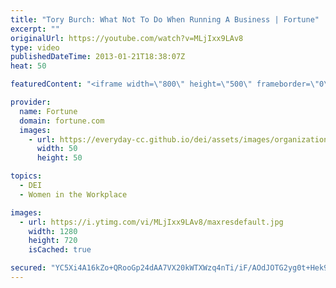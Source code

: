 ```yaml
---
title: "Tory Burch: What Not To Do When Running A Business | Fortune"
excerpt: ""
originalUrl: https://youtube.com/watch?v=MLjIxx9LAv8
type: video
publishedDateTime: 2013-01-21T18:38:07Z
heat: 50

featuredContent: "<iframe width=\"800\" height=\"500\" frameborder=\"0\" src=\"https://www.youtube.com/embed/MLjIxx9LAv8\" allow=\"accelerometer; autoplay; encrypted-media; gyroscope; picture-in-picture\" allowfullscreen></iframe>"

provider:
  name: Fortune
  domain: fortune.com
  images:
    - url: https://everyday-cc.github.io/dei/assets/images/organizations/fortune.com-50x50.jpg
      width: 50
      height: 50

topics:
  - DEI
  - Women in the Workplace

images:
  - url: https://i.ytimg.com/vi/MLjIxx9LAv8/maxresdefault.jpg
    width: 1280
    height: 720
    isCached: true

secured: "YC5Xi4A16kZo+QRooGp24dAA7VX20kWTXWzq4nTi/iF/AOdJOTG2yg0t+Hek9Gkuu9ufxhccrD9ETzyGIhi1B2QPgG6CAXcAUc00SKAA2kYXp/AUnsthJZSYs50+0HUaraTWgtbrQ38TxM0vsvvEiDVRijaG9+Z0qxYeypVEsIn+KE11GiMn01h008UeOMEy0bpJUtnAjqIi3NET5vD9RYFNIK9mcs9wXTnfTpHaqwIcZjXK6o5mG5RY4AR8MZSfiMe0HGpw/ug5N6+dij1mt+XpBTLcoNFyCcNONEwwi/bHxx4ouokQfy7IH9W2xmeLaAlxLxhgdGa4H1sge+Ao3rtcJnDx7AyVTwdCq9EU1GFs4ZhLKv6btICsdGX0xENIKewLXeSl8UAWoAvTCQNa6g==;fQE4LA7j2aZvJ9tnW52+Tg=="
---
```


